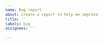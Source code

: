 ```yaml
---
name: Bug report
about: Create a report to help me improve
title: ''
labels: bug
assignees: ''

---
```



